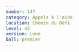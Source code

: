 ```yaml
---
number: 147
category: Appels à l'aide
location: Chemin du Défi
level: 43
version: Lune
ball: premier
---
```

